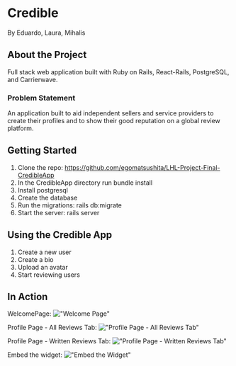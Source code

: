 # Credible
By Eduardo, Laura, Mihalis

## About the Project
Full stack web application built with Ruby on Rails, React-Rails, PostgreSQL, and Carrierwave.

### Problem Statement
An application built to aid independent sellers and service providers to create their profiles and to show their good reputation on a global review platform.

## Getting Started
1. Clone the repo: https://github.com/egomatsushita/LHL-Project-Final-CredibleApp
2. In the CredibleApp directory run bundle install
3. Install postgresql
4. Create the database
5. Run the migrations: rails db:migrate
6. Start the server: rails server

## Using the Credible App
1. Create a new user
2. Create a bio
3. Upload an avatar
4. Start reviewing users

## In Action
WelcomePage:
!["Welcome Page"](*)

Profile Page - All Reviews Tab:
!["Profile Page - All Reviews Tab"](*)

Profile Page - Written Reviews Tab:
!["Profile Page - Written Reviews Tab"](*)

Embed the widget:
!["Embed the Widget"](*)
